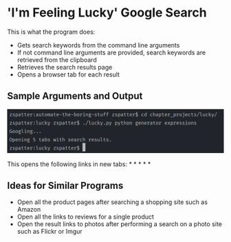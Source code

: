 # 'I'm Feeling Lucky' Google Search

This is what the program does:
* Gets search keywords from the command line arguments
* If not command line arguments are provided, search keywords are retrieved from the clipboard
* Retrieves the search results page
* Opens a browser tab for each result

## Sample Arguments and Output
<p align=center>
  <img src=./sample_arguments.png alt=sample command line arguments>
</p>
This opens the following links in new tabs:
* <https://djangostars.com/blog/list-comprehensions-and-generator-expressions/>
* <https://www.python.org/dev/peps/pep-0289/>
* <https://dbader.org/blog/python-generator-expressions>
* <https://www.freecodecamp.org/news/python-list-comprehensions-vs-generator-expressions-cef70ccb49db/>
* <https://www.geeksforgeeks.org/generator-expressions/>

## Ideas for Similar Programs
* Open all the product pages after searching a shopping site such as Amazon
* Open all the links to reviews for a single product
* Open the result links to photos after performing a search on a photo site such as Flickr or Imgur
